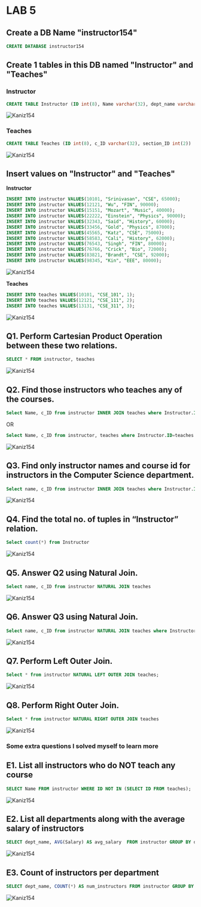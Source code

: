 # LAB 5

## Create a DB Name "instructor154"

```sql
CREATE DATABASE instructor154
```

## Create 1 tables in this DB named "Instructor" and "Teaches"

### Instructor
```sql
CREATE TABLE Instructor (ID int(8), Name varchar(32), dept_name varchar(16), Salary int(16))
```
![Kaniz154](images/1.png)

### Teaches
```sql
CREATE TABLE Teaches (ID int(8), c_ID varchar(32), section_ID int(2))
```
![Kaniz154](images/2.png)

## Insert values on "Instructor" and "Teaches"

**Instructor**
```sql
INSERT INTO instructor VALUES(10101, "Srinivasan", "CSE", 65000);
INSERT INTO instructor VALUES(12121, "Wu", "FIN", 90000);
INSERT INTO instructor VALUES(15151, "Mozart", "Music", 40000);
INSERT INTO instructor VALUES(22222, "Einstein", "Physics", 90000);
INSERT INTO instructor VALUES(32343, "Said", "History", 60000);
INSERT INTO instructor VALUES(33456, "Gold", "Physics", 87000);
INSERT INTO instructor VALUES(45565, "Katz", "CSE", 75000);
INSERT INTO instructor VALUES(58583, "Cali", "History", 62000);
INSERT INTO instructor VALUES(76543, "Singh", "FIN", 80000);
INSERT INTO instructor VALUES(76766, "Crick", "Bio", 72000);
INSERT INTO instructor VALUES(83821, "Brandt", "CSE", 92000);
INSERT INTO instructor VALUES(98345, "Kin", "EEE", 80000);
```
![Kaniz154](images/3.png)

**Teaches**

```sql
INSERT INTO teaches VALUES(10101, "CSE_101", 1);
INSERT INTO teaches VALUES(12121, "CSE_111", 2);
INSERT INTO teaches VALUES(13131, "CSE_311", 3);
```
![Kaniz154](images/4.png)

## Q1. Perform Cartesian Product Operation between these two relations.

```sql
SELECT * FROM instructor, teaches
```
![Kaniz154](images/5.png)

## Q2. Find  those instructors who teaches any of the courses.

```sql
Select Name, c_ID from instructor INNER JOIN teaches where Instructor.ID=teaches.ID;
```
OR
```sql
Select Name, c_ID from instructor, teaches where Instructor.ID=teaches.ID;
```
![Kaniz154](images/6.png)

## Q3. Find only instructor names and course id for instructors in the Computer Science   department. 

```sql
Select name, c_ID from instructor INNER JOIN teaches where Instructor.ID=teaches.ID AND dept_name= "CSE";
```
![Kaniz154](images/7.png)

## Q4. Find the total no. of tuples in “Instructor” relation.

```sql
Select count(*) from Instructor
```
![Kaniz154](images/8.png)

## Q5. Answer Q2 using Natural Join.

```sql
Select name, c_ID from instructor NATURAL JOIN teaches
```
![Kaniz154](images/9.png)

## Q6. Answer Q3 using Natural Join.

```sql
Select name, c_ID from instructor NATURAL JOIN teaches where Instructor.ID=teaches.ID AND dept_name= "CSE";
```
![Kaniz154](images/10.png)

## Q7. Perform Left Outer Join.

```sql
Select * from instructor NATURAL LEFT OUTER JOIN teaches;
```
![Kaniz154](images/11.png)

## Q8. Perform Right Outer Join.

```sql
Select * from instructor NATURAL RIGHT OUTER JOIN teaches
```
![Kaniz154](images/12.png)

### Some extra questions I solved myself to learn more

## E1. List all instructors who do NOT teach any course

```sql
SELECT Name FROM instructor WHERE ID NOT IN (SELECT ID FROM teaches);
```
![Kaniz154](images/13.png)

## E2. List all departments along with the average salary of instructors

```sql
SELECT dept_name, AVG(Salary) AS avg_salary  FROM instructor GROUP BY dept_name;
```
![Kaniz154](images/14.png)

## E3. Count of instructors per department

```sql
SELECT dept_name, COUNT(*) AS num_instructors FROM instructor GROUP BY dept_name;
```
![Kaniz154](images/15.png)